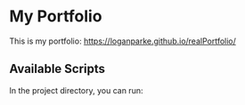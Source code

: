 # My Portfolio

This is my portfolio: https://loganparke.github.io/realPortfolio/

## Available Scripts

In the project directory, you can run:
